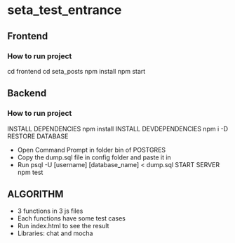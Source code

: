 # seta_test_entrance
## Frontend
### How to run project
cd frontend
cd seta_posts
npm install
npm start
## Backend
### How to run project
INSTALL DEPENDENCIES
npm install
INSTALL DEVDEPENDENCIES
npm i -D
RESTORE DATABASE
- Open Command Prompt in folder bin of POSTGRES
- Copy the dump.sql file in config folder and paste it in
- Run psql -U [username] [database_name] < dump.sql
START SERVER
npm test
## ALGORITHM
- 3 functions in 3 js files
- Each functions have some test cases
- Run index.html to see the result
- Libraries: chat and mocha
